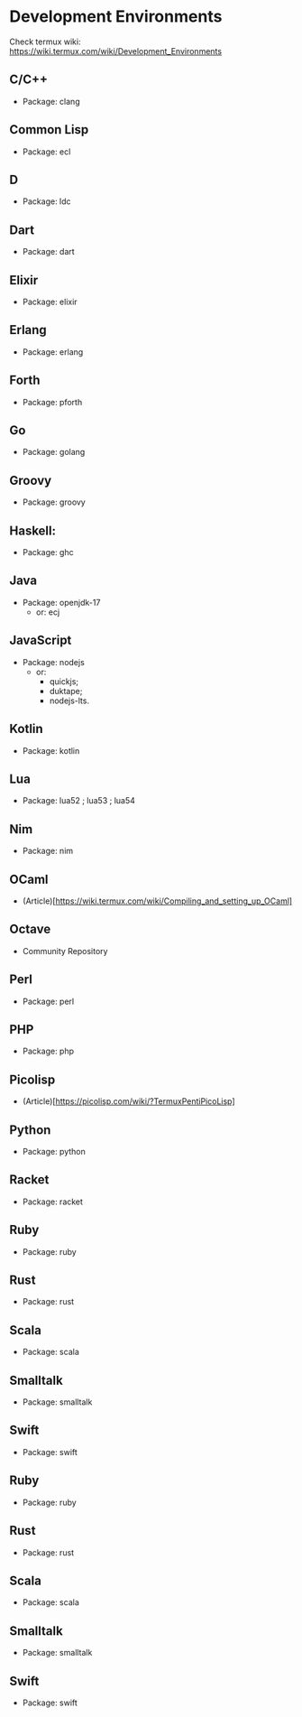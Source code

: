 # Development Environments

Check termux wiki: https://wiki.termux.com/wiki/Development_Environments

## C/C++

- Package: clang

## Common Lisp

- Package: ecl

## D

- Package: ldc

## Dart

- Package: dart

## Elixir

- Package: elixir

## Erlang

- Package: erlang

## Forth

- Package: pforth

## Go

- Package: golang

## Groovy

- Package: groovy

## Haskell:

- Package: ghc

## Java

- Package: openjdk-17
    - or: ecj

## JavaScript

- Package: nodejs
    - or:
        - quickjs;
        - duktape;
        - nodejs-lts.

## Kotlin

- Package: kotlin

## Lua

- Package: lua52 ; lua53 ; lua54

## Nim

- Package: nim

## OCaml

- (Article)[https://wiki.termux.com/wiki/Compiling_and_setting_up_OCaml]

## Octave

- Community Repository

## Perl

- Package: perl

## PHP

- Package: php

## Picolisp

- (Article)[https://picolisp.com/wiki/?TermuxPentiPicoLisp]

## Python

- Package: python

## Racket

- Package: racket

## Ruby

- Package: ruby

## Rust

- Package: rust

## Scala

- Package: scala

## Smalltalk

- Package: smalltalk

## Swift

- Package: swift

## Ruby

- Package: ruby

## Rust

- Package: rust

## Scala

- Package: scala

## Smalltalk

- Package: smalltalk

## Swift

- Package: swift
